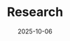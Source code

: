---
title: Research
summary: My research interests and current projects
date: 2025-10-06
type: landing

# Note: `&` is a YAML anchor allowing you to reuse the `sections` value later with `*sections`
sections: &sections
  - block: collection
    content:
      title: Research Interests
      text: |
        - **Scientific Machine Learning (SciML)**: Operator Learning and fast PDE solvers via deep learning models
        - **Deep Learning**
        - **Numerical Analysis**
        
    design:
      columns: '1'
      view: compact
      spacing:
        padding: ['20px', '0', '20px', '0']

  - block: collection
    id: projects
    content:
      title: Recent Projects
      text: ""
      page_type: project
      count: 5
      filters:
        folders:
          - project
        featured_only: false
        exclude_featured: false
        exclude_future: false
        exclude_past: false
        exclude_drafts: true
    design:
      columns: '2'
      view: card
  - block: collection
    id: publications
    content:
      title: Recent Publications
      text: ""
      page_type: publication
      count: 5
      filters:
        folders:
          - publication
        featured_only: false
        exclude_featured: false
        exclude_future: false
        exclude_past: false
        exclude_drafts: true
    design:
      columns: '2'
      view: card

---
